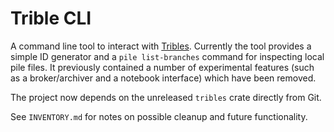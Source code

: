 # Trible CLI

A command line tool to interact with [Tribles](https://github.com/triblespace/tribles-rust).
Currently the tool provides a simple ID generator and a `pile list-branches` command
for inspecting local pile files. It previously contained a
number of experimental features (such as a broker/archiver and a notebook
interface) which have been removed.

The project now depends on the unreleased `tribles` crate directly from Git.

See `INVENTORY.md` for notes on possible cleanup and future functionality.
